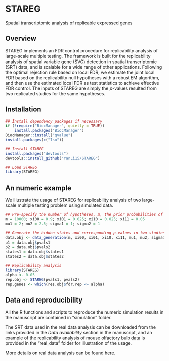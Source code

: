 # STAREG

Spatial transcriptomic analysis of replicable expressed genes

## Overview

STAREG implements an FDR control procedure for replicability analysis of large-scale multiple testing. The framework is built for the replicability analysis of spatial variable gene (SVG) detection in spatial transcriptomic (SRT) data,  and is scalable for a wide range of other applications. Following the optimal rejection rule based on local FDR, we estimate the joint local FDR based on the replicability null hypotheses with a robust EM algorithm, and then use the estimated local FDR as test statistics to achieve effective FDR control. The inputs of STAREG are simply the $p$-values resulted from two replicated studies for the same hypotheses.

## Installation

```R
## Install dependency packages if necessary
if (!require("BiocManager", quietly = TRUE))
    install.packages("BiocManager")
BiocManager::install("qvalue")
install.packages(c("Iso"))

## Install STAREG
install.packages("devtools")
devtools::install_github("YanLi15/STAREG")

## Load STAREG
library(STAREG)
```

## An numeric example

We illustrate the usage of STAREG for replicability analysis of two large-scale multiple testing problem using simulated data.

```R
## Pre-specify the number of hypotheses, m, the prior probabilities of the joint hidden states, xi's, and the alternative settings
m = 10000; xi00 = 0.9; xi01 = 0.025; xi10 = 0.025; xi11 = 0.05
mu1 = 2; mu2 = 2.5; sigma1 = 1; sigma2 = 1

## Generate the hidden states and corresponding p-values in two studies 
data.obj <- data_generation(m, xi00, xi01, xi10, xi11, mu1, mu2, sigma1, sigma2)
p1 = data.obj$pvals1
p2 = data.obj$pvals2
states1 = data.obj$states1
states2 = data.obj$states2

## Replicability analysis
library(STAREG)
alpha <- 0.05
rep.obj <- STAREG(pvals1, pvals2)
rep.genes <- which(res.obj$fdr.rep <= alpha)
```

## Data and reproducibility

All the R functions and scripts to reproduce the numeric simulation results in the manuscript are contained in “simulation” folder.

The SRT data used in the real data analysis can be downloaded from the links provided in the *Data availability* section in the manuscript, and an example of the replicability analysis of mouse olfactory bulb data is provided in the “real_data” folder for illustration of the usage. 

More details on real data analysis can be found [here](https://github.com/YanLi15/STAREG-Analysis).
